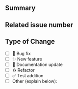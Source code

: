 ## Summary

<!-- Please give a short summary of the changes. -->

## Related issue number

<!-- Link related issues (use Closes, Fixes, or See) -->

## Type of Change

<!-- Please uncomment the one that applies -->

- [ ] 🐞 Bug fix
- [ ] ✨ New feature
- [ ] 📝 Documentation update
- [ ] ♻️ Refactor
- [ ] ✅ Test addition
- [ ] Other (explain below):
